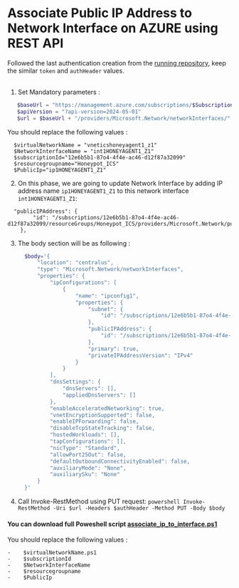 # Associate Public IP Address to Network Interface on AZURE using REST API   

Followed the last authentication creation from the [running repository](azure_account_auth_rest_api.md), keep the similar `token` and `authHeader` values.<br><br>
1.  Set Mandatory parameters :
   ```powershell
      $baseUrl = "https://management.azure.com/subscriptions/$SubscriptionId" + "/resourceGroups/$resourceGroupName"
      $apiVersion = "?api-version=2024-05-01"
      $url = $baseUrl + "/providers/Microsoft.Network/networkInterfaces/" + $NetworkInterfaceName + $apiVersion
   ```

You should replace the following values : <br>
  ```
    $virtualNetworkName = "vneticshoneyagent1_z1"
    $NetworkInterfaceName = "int1HONEYAGENT1_Z1"
    $subscriptionId="12e6b5b1-87o4-4f4e-ac46-d12f87a32099"
    $resourcegroupname="Honeypot_ICS"
    $PublicIp="ip1HONEYAGENT1_Z1"
  ```

2.  On this phase, we are going to update Network Interface by adding IP address name `ip1HONEYAGENT1_Z1` to this network interface `int1HONEYAGENT1_Z1`: 
  ```
  	"publicIPAddress": {
		  "id": "/subscriptions/12e6b5b1-87o4-4f4e-ac46-d12f87a32099/resourceGroups/Honeypot_ICS/providers/Microsoft.Network/publicIPAddresses/ip1HONEYAGENT1_Z1"
	  },
  ```

3.  The body section will be as following :<br>
      ```powershell
        $body='{
        	"location": "centralus",
        	"type": "Microsoft.Network/networkInterfaces",
            "properties": {
        		"ipConfigurations": [
        			{
        				"name": "ipconfig1",
        				"properties": {
        					"subnet": {
        						"id": "/subscriptions/12e6b5b1-87o4-4f4e-ac46-d12f87a32099/resourceGroups/Honeypot_ICS/providers/Microsoft.Network/virtualNetworks/vneticshoneyagent1_z1/subnets/default"
        					},
        					"publicIPAddress": {
        						"id": "/subscriptions/12e6b5b1-87o4-4f4e-ac46-d12f87a32099/resourceGroups/Honeypot_ICS/providers/Microsoft.Network/publicIPAddresses/ip1HONEYAGENT1_Z1"
        					},
        					"primary": true,
        					"privateIPAddressVersion": "IPv4"
        				}
        			}
        		],
                "dnsSettings": {
                    "dnsServers": [],
                    "appliedDnsServers": []
                },
                "enableAcceleratedNetworking": true,
                "vnetEncryptionSupported": false,
                "enableIPForwarding": false,
                "disableTcpStateTracking": false,
                "hostedWorkloads": [],
                "tapConfigurations": [],
                "nicType": "Standard",
                "allowPort25Out": false,
                "defaultOutboundConnectivityEnabled": false,
                "auxiliaryMode": "None",
                "auxiliarySku": "None"
            }
        }'
     ```

   4.   Call Invoke-RestMethod using PUT request:
     ```powershell
      Invoke-RestMethod -Uri $url -Headers $authHeader -Method PUT -Body $body
     ```
  #### You can download full Poweshell script [associate_ip_to_interface.ps1](associate_ip_to_interface.ps1) 
  You should replace the following values : <br>
  ```
  -    $virtualNetworkName.ps1
  -    $subscriptionId
  -    $NetworkInterfaceName
  -    $resourcegroupname
  -    $PublicIp
  ```
